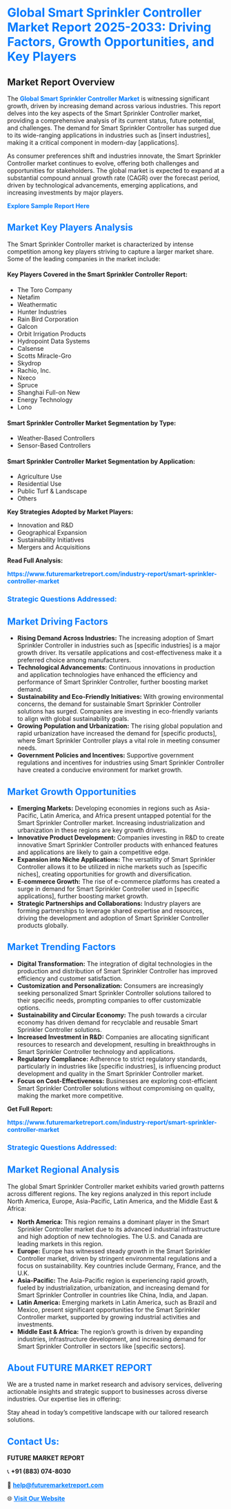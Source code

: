 <h1 style="color: #007BFF;">Global Smart Sprinkler Controller Market Report 2025-2033: Driving Factors, Growth Opportunities, and Key Players</h1>

<section id="overview">
<h2>Market Report Overview</h2>
<p>The <a href="https://www.futuremarketreport.com/industry-report/smart-sprinkler-controller-market" style="color: #007BFF; text-decoration: none;"><strong>Global Smart Sprinkler Controller Market</strong></a> is witnessing significant growth, driven by increasing demand across various industries. This report delves into the key aspects of the Smart Sprinkler Controller market, providing a comprehensive analysis of its current status, future potential, and challenges. The demand for Smart Sprinkler Controller has surged due to its wide-ranging applications in industries such as [insert industries], making it a critical component in modern-day [applications].</p>
<p>As consumer preferences shift and industries innovate, the Smart Sprinkler Controller market continues to evolve, offering both challenges and opportunities for stakeholders. The global market is expected to expand at a substantial compound annual growth rate (CAGR) over the forecast period, driven by technological advancements, emerging applications, and increasing investments by major players.</p>
</section>

<section id="overview">
<p><a href="https://www.futuremarketreport.com/request-sample/reportId=97869" style="color: #007BFF; text-decoration: none;"><strong>Explore Sample Report Here</strong></a></p>
</section>

<section id="key-players">
<h2 style="color: #007BFF;">Market Key Players Analysis</h2>
<p>The Smart Sprinkler Controller market is characterized by intense competition among key players striving to capture a larger market share. Some of the leading companies in the market include:</p>
<h4>Key Players Covered in the Smart Sprinkler Controller Report:</h4>
<ul><li>The Toro Company</li><li>Netafim</li><li>Weathermatic</li><li>Hunter Industries</li><li>Rain Bird Corporation</li><li>Galcon</li><li>Orbit Irrigation Products</li><li>Hydropoint Data Systems</li><li>Calsense</li><li>Scotts Miracle-Gro</li><li>Skydrop</li><li>Rachio, Inc.</li><li>Nxeco</li><li>Spruce</li><li>Shanghai Full-on New</li><li>Energy Technology</li><li>Lono</li></ul>
<h4>Smart Sprinkler Controller Market Segmentation by Type:</h4>
<ul><li>Weather-Based Controllers</li><li>Sensor-Based Controllers</li></ul>

<h4>Smart Sprinkler Controller Market Segmentation by Application:</h4>
<ul><li>Agriculture Use</li><li>Residential Use</li><li>Public Turf &amp; Landscape</li><li>Others</li></ul>
<p><strong>Key Strategies Adopted by Market Players:</strong></p>
<ul>
<li>Innovation and R&D</li>
<li>Geographical Expansion</li>
<li>Sustainability Initiatives</li>
<li>Mergers and Acquisitions</li>
</ul>
</section>

<section>
<p><strong>Read Full Analysis: </strong></p><a href="https://www.futuremarketreport.com/industry-report/smart-sprinkler-controller-market" style="color: #007BFF; text-decoration: none;"><strong>https://www.futuremarketreport.com/industry-report/smart-sprinkler-controller-market</strong></a>
<h3 style="color: #007BFF;">Strategic Questions Addressed:</h3>
</section>

<section id="driving-factors">
<h2 style="color: #007BFF;">Market Driving Factors</h2>
<ul>
<li><strong>Rising Demand Across Industries:</strong> The increasing adoption of Smart Sprinkler Controller in industries such as [specific industries] is a major growth driver. Its versatile applications and cost-effectiveness make it a preferred choice among manufacturers.</li>
<li><strong>Technological Advancements:</strong> Continuous innovations in production and application technologies have enhanced the efficiency and performance of Smart Sprinkler Controller, further boosting market demand.</li>
<li><strong>Sustainability and Eco-Friendly Initiatives:</strong> With growing environmental concerns, the demand for sustainable Smart Sprinkler Controller solutions has surged. Companies are investing in eco-friendly variants to align with global sustainability goals.</li>
<li><strong>Growing Population and Urbanization:</strong> The rising global population and rapid urbanization have increased the demand for [specific products], where Smart Sprinkler Controller plays a vital role in meeting consumer needs.</li>
<li><strong>Government Policies and Incentives:</strong> Supportive government regulations and incentives for industries using Smart Sprinkler Controller have created a conducive environment for market growth.</li>
</ul>
</section>

<section id="growth-opportunities">
<h2 style="color: #007BFF;">Market Growth Opportunities</h2>
<ul>
<li><strong>Emerging Markets:</strong> Developing economies in regions such as Asia-Pacific, Latin America, and Africa present untapped potential for the Smart Sprinkler Controller market. Increasing industrialization and urbanization in these regions are key growth drivers.</li>
<li><strong>Innovative Product Development:</strong> Companies investing in R&D to create innovative Smart Sprinkler Controller products with enhanced features and applications are likely to gain a competitive edge.</li>
<li><strong>Expansion into Niche Applications:</strong> The versatility of Smart Sprinkler Controller allows it to be utilized in niche markets such as [specific niches], creating opportunities for growth and diversification.</li>
<li><strong>E-commerce Growth:</strong> The rise of e-commerce platforms has created a surge in demand for Smart Sprinkler Controller used in [specific applications], further boosting market growth.</li>
<li><strong>Strategic Partnerships and Collaborations:</strong> Industry players are forming partnerships to leverage shared expertise and resources, driving the development and adoption of Smart Sprinkler Controller products globally.</li>
</ul>
</section>

<section id="trending-factors">
<h2 style="color: #007BFF;">Market Trending Factors</h2>
<ul>
<li><strong>Digital Transformation:</strong> The integration of digital technologies in the production and distribution of Smart Sprinkler Controller has improved efficiency and customer satisfaction.</li>
<li><strong>Customization and Personalization:</strong> Consumers are increasingly seeking personalized Smart Sprinkler Controller solutions tailored to their specific needs, prompting companies to offer customizable options.</li>
<li><strong>Sustainability and Circular Economy:</strong> The push towards a circular economy has driven demand for recyclable and reusable Smart Sprinkler Controller solutions.</li>
<li><strong>Increased Investment in R&D:</strong> Companies are allocating significant resources to research and development, resulting in breakthroughs in Smart Sprinkler Controller technology and applications.</li>
<li><strong>Regulatory Compliance:</strong> Adherence to strict regulatory standards, particularly in industries like [specific industries], is influencing product development and quality in the Smart Sprinkler Controller market.</li>
<li><strong>Focus on Cost-Effectiveness:</strong> Businesses are exploring cost-efficient Smart Sprinkler Controller solutions without compromising on quality, making the market more competitive.</li>
</ul>
</section>

<section>
<p><strong>Get Full Report: </strong></p><a href="https://www.futuremarketreport.com/industry-report/smart-sprinkler-controller-market" style="color: #007BFF; text-decoration: none;"><strong>https://www.futuremarketreport.com/industry-report/smart-sprinkler-controller-market</strong></a>
<h3 style="color: #007BFF;">Strategic Questions Addressed:</h3>
</section>


<section id="regional-analysis">
<h2 style="color: #007BFF;">Market Regional Analysis</h2>
<p>The global Smart Sprinkler Controller market exhibits varied growth patterns across different regions. The key regions analyzed in this report include North America, Europe, Asia-Pacific, Latin America, and the Middle East & Africa:</p>
<ul>
<li><strong>North America:</strong> This region remains a dominant player in the Smart Sprinkler Controller market due to its advanced industrial infrastructure and high adoption of new technologies. The U.S. and Canada are leading markets in this region.</li>
<li><strong>Europe:</strong> Europe has witnessed steady growth in the Smart Sprinkler Controller market, driven by stringent environmental regulations and a focus on sustainability. Key countries include Germany, France, and the U.K.</li>
<li><strong>Asia-Pacific:</strong> The Asia-Pacific region is experiencing rapid growth, fueled by industrialization, urbanization, and increasing demand for Smart Sprinkler Controller in countries like China, India, and Japan.</li>
<li><strong>Latin America:</strong> Emerging markets in Latin America, such as Brazil and Mexico, present significant opportunities for the Smart Sprinkler Controller market, supported by growing industrial activities and investments.</li>
<li><strong>Middle East & Africa:</strong> The region’s growth is driven by expanding industries, infrastructure development, and increasing demand for Smart Sprinkler Controller in sectors like [specific sectors].</li>
</ul>
</section>

<footer>
<h2 style="color: #007BFF;">About FUTURE MARKET REPORT</h2>
<p>We are a trusted name in market research and advisory services, delivering actionable insights and strategic support to businesses across diverse industries. Our expertise lies in offering:</p>

<p>Stay ahead in today’s competitive landscape with our tailored research solutions.</p>

<h2 style="color: #007BFF;">Contact Us:</h2>
<p><strong>FUTURE MARKET REPORT</strong></p>
<p>📞 <strong>+91 (883) 074-8030</strong></p>
<p>📧 <strong><a href="mailto:help@futuremarketreport.com" style="color: #007BFF;">help@futuremarketreport.com</a></strong></p>
<p>🌐 <strong><a href="https://www.futuremarketreport.com/" style="color: #007BFF;">Visit Our Website</a></strong></p>
</footer>